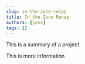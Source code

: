 ```yaml
---
slug: in-the-zone-recap
title: In the Zone Recap
authors: [jess]
tags: []
---
```


This is a summary of a project

<!--truncate-->

This is more information